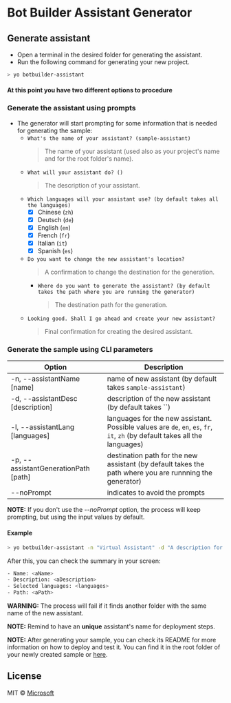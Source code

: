 # Bot Builder Assistant Generator

## Generate assistant

- Open a terminal in the desired folder for generating the assistant.
- Run the following command for generating your new project.

```bash
> yo botbuilder-assistant
```

#### **At this point you have two different options to procedure**

### Generate the assistant using prompts

- The generator will start prompting for some information that is needed for generating the sample:
    - `What's the name of your assistant? (sample-assistant)`
        > The name of your assistant (used also as your project's name and for the root folder's name).
    - `What will your assistant do? ()`
        > The description of your assistant.
    - `Which languages will your assistant use? (by default takes all the languages)`
        - [x] Chinese (`zh`)
        - [x] Deutsch (`de`)
        - [x] English (`en`)
        - [x] French (`fr`)
        - [x] Italian (`it`)
        - [x] Spanish (`es`)
    - `Do you want to change the new assistant's location?`
        > A confirmation to change the destination for the generation.
        - `Where do you want to generate the assistant? (by default takes the path where you are running the generator)`
            > The destination path for the generation.
    - `Looking good. Shall I go ahead and create your new assistant?`
        > Final confirmation for creating the desired assistant.

### Generate the sample using CLI parameters

| Option                            | Description                                                                                                  |
|-----------------------------------|--------------------------------------------------------------------------------------------------------------|
| -n, --assistantName [name]              | name of new assistant (by default takes `sample-assistant`)                                                          |
| -d, --assistantDesc [description]       | description of the new assistant (by default takes ``) |
| -l, --assistantLang [languages]| languages for the new assistant. Possible values are `de`, `en`, `es`, `fr`, `it`, `zh` (by default takes all the languages)| 
| -p, --assistantGenerationPath [path]    | destination path for the new assistant (by default takes the path where you are runnning the generator)            |
| --noPrompt                        | indicates to avoid the prompts                                                                               |

**NOTE:** If you don't use the _--noPrompt_ option, the process will keep prompting, but using the input values by default.

#### Example

```bash
> yo botbuilder-assistant -n "Virtual Assistant" -d "A description for my new assistant" -l "en,es" -p "\aPath" --noPrompt
```

After this, you can check the summary in your screen:
```bash
- Name: <aName>
- Description: <aDescription>
- Selected languages: <languages>
- Path: <aPath>
```

**WARNING:** The process will fail if it finds another folder with the same name of the new assistant.

**NOTE:** Remind to have an **unique** assistant's name for deployment steps. 

**NOTE:** After generating your sample, you can check its README for more information on how to deploy and test it. You can find it in the root folder of your newly created sample or [here](https://github.com/Microsoft/AI/blob/master/docs/virtual-assistant/src/typescript/gettingstarted.md).

## License

MIT © [Microsoft](http://dev.botframework.com)